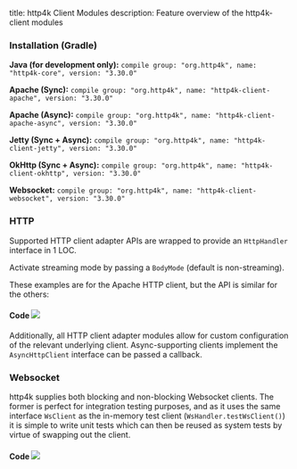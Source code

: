 title: http4k Client Modules
description: Feature overview of the http4k-client modules

### Installation (Gradle)
**Java (for development only):** ```compile group: "org.http4k", name: "http4k-core", version: "3.30.0"```

**Apache (Sync):** ```compile group: "org.http4k", name: "http4k-client-apache", version: "3.30.0"```

**Apache (Async):** ```compile group: "org.http4k", name: "http4k-client-apache-async", version: "3.30.0"```

**Jetty (Sync + Async):** ```compile group: "org.http4k", name: "http4k-client-jetty", version: "3.30.0"```

**OkHttp (Sync + Async):** ```compile group: "org.http4k", name: "http4k-client-okhttp", version: "3.30.0"```

**Websocket:** ```compile group: "org.http4k", name: "http4k-client-websocket", version: "3.30.0"```

### HTTP
Supported HTTP client adapter APIs are wrapped to provide an `HttpHandler` interface in 1 LOC.

Activate streaming mode by passing a `BodyMode` (default is non-streaming).

These examples are for the Apache HTTP client, but the API is similar for the others:

#### Code [<img class="octocat" src="/img/octocat-32.png"/>](https://github.com/http4k/http4k/blob/master/src/docs/guide/modules/clients/example_http.kt)
<script src="https://gist-it.appspot.com/https://github.com/http4k/http4k/blob/master/src/docs/guide/modules/clients/example_http.kt"></script>

Additionally, all HTTP client adapter modules allow for custom configuration of the relevant underlying client. Async-supporting clients implement the `AsyncHttpClient` interface can be passed a callback.

### Websocket
http4k supplies both blocking and non-blocking Websocket clients. The former is perfect for integration testing purposes, and as it uses the same interface `WsClient` as the in-memory test client (`WsHandler.testWsClient()`) it is simple to write unit tests which can then be reused as system tests by virtue of swapping out the client.

#### Code [<img class="octocat" src="/img/octocat-32.png"/>](https://github.com/http4k/http4k/blob/master/src/docs/guide/modules/clients/example_websocket.kt)
<script src="https://gist-it.appspot.com/https://github.com/http4k/http4k/blob/master/src/docs/guide/modules/clients/example_websocket.kt"></script>
